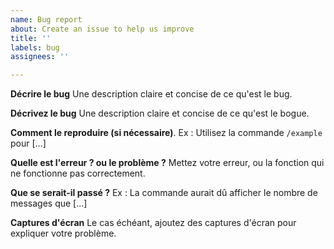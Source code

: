 ```yaml
---
name: Bug report
about: Create an issue to help us improve
title: ''
labels: bug
assignees: ''

---
```


**Décrire le bug**
Une description claire et concise de ce qu'est le bug.

**Décrivez le bug**
Une description claire et concise de ce qu'est le bogue.

**Comment le reproduire (si nécessaire)**.
Ex : Utilisez la commande `/example` pour [...]

**Quelle est l'erreur ? ou le problème ?**
Mettez votre erreur, ou la fonction qui ne fonctionne pas correctement.

**Que se serait-il passé ?**
Ex : La commande aurait dû afficher le nombre de messages que [...]

**Captures d'écran**
Le cas échéant, ajoutez des captures d'écran pour expliquer votre problème.